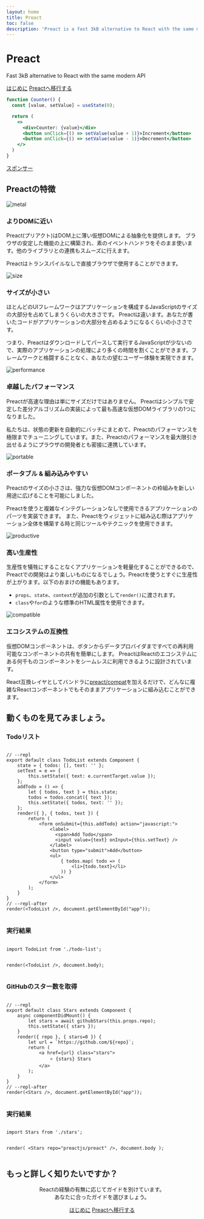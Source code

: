 ```yaml
---
layout: home
title: Preact
toc: false
description: 'Preact is a fast 3kB alternative to React with the same modern API'
---
```


<jumbotron>
    <h1>
        <logo height="1.5em" title="Preact" text inverted>Preact</logo>
    </h1>
    <p class="tagline">Fast 3kB alternative to React with the same modern API</p>
    <p class="intro-buttons">
        <a href="/guide/v10/getting-started" class="btn primary">はじめに</a>
        <a href="/guide/v10/switching-to-preact" class="btn secondary">Preactへ移行する</a>
    </p>
</jumbotron>

```jsx
function Counter() {
  const [value, setValue] = useState(0);

  return (
    <>
      <div>Counter: {value}</div>
      <button onClick={() => setValue(value + 1)}>Increment</button>
      <button onClick={() => setValue(value - 1)}>Decrement</button>
    </>
  )
}
```

<section class="sponsors">
  <p><a href="https://opencollective.com/preact">スポンサー</a></p>
  <sponsors></sponsors>
</section>

<section class="home-top">
    <h2>Preactの特徴</h2>
</section>

<section class="home-section">
  <img src="/assets/home/metal.svg" alt="metal">

  <div>
    <h3>よりDOMに近い</h3>
    <p>
      Preact(プリアクト)はDOM上に薄い仮想DOMによる抽象化を提供します。
      ブラウザの安定した機能の上に構築され、素のイベントハンドラをそのまま使います。他のライブラリとの連携もスムーズに行えます。
    </p>
    <p>
      Preactはトランスパイルなしで直接ブラウザで使用することができます。
    </p>
  </div>
</section>

<section class="home-section">
  <img src="/assets/home/size.svg" alt="size">

  <div>
    <h3>サイズが小さい</h3>
    <p>
      ほとんどのUIフレームワークはアプリケーションを構成するJavaScriptのサイズの大部分を占めてしまうくらいの大きさです。
      Preactは違います。あなたが書いたコードがアプリケーションの大部分を占めるようになるくらいの小ささです。
    </p>
    <p>
      つまり、Preactはダウンロードしてパースして実行するJavaScriptが少ないので、実際のアプリケーションの処理により多くの時間を割くことができます。フレームワークと格闘することなく、あなたの望むユーザー体験を実現できます。
    </p>
  </div>
</section>

<section class="home-section">
  <img src="/assets/home/performance.svg" alt="performance">

  <div>
    <h3>卓越したパフォーマンス</h3>
    <p>
      Preactが高速な理由は単にサイズだけではありません。 Preactはシンプルで安定した差分アルゴリズムの実装によって最も高速な仮想DOMライブラリの1つになりました。
    </p>
    <p>
      私たちは、状態の更新を自動的にバッチにまとめて、Preactのパフォーマンスを極限までチューニングしています。また、Preactのパフォーマンスを最大限引き出せるようにプラウザの開発者とも密接に連携しています。
    </p>
  </div>
</section>

<section class="home-section">
  <img src="/assets/home/portable.svg" alt="portable">

  <div>
    <h3>ポータブル &amp; 組み込みやすい</h3>
    <p>
      Preactのサイズの小ささは、強力な仮想DOMコンポーネントの枠組みを新しい用途に広げることを可能にしました。
    </p>
    <p>
      Preactを使うと複雑なインテグレーションなしで使用できるアプリケーションのパーツを実装できます。
      また、Preactをウィジェットに組み込む際はアプリケーション全体を構築する時と同じツールやテクニックを使用できます。
    </p>
  </div>
</section>

<section class="home-section">
  <img src="/assets/home/productive.svg" alt="productive">

  <div>
    <h3>高い生産性</h3>
    <p>
      生産性を犠牲にすることなくアプリケーションを軽量化することができるので、Preactでの開発はより楽しいものになるでしょう。Preactを使うとすぐに生産性が上がります。以下のおまけの機能もあります。
    </p>
    <ul>
      <li><code>props</code>、<code>state</code>、<code>context</code>が追加の引数として<code>render()</code>に渡されます。</li>
      <li><code>class</code>や<code>for</code>のような標準のHTML属性を使用できます。</li>
    </ul>
  </div>
</section>

<section class="home-section">
  <img src="/assets/home/compatible.svg" alt="compatible">

  <div>
    <h3>エコシステムの互換性</h3>
    <p>
      仮想DOMコンポーネントは、ボタンからデータプロバイダまですべての再利用可能なコンポーネントの共有を簡単にします。
      PreactはReactのエコシステムにある何千ものコンポーネントをシームレスに利用できるように設計されています。
    </p>
    <p>
      React互換レイヤとしてバンドラに<a href="/guide/v10/switching-to-preact#compatの設定">preact/compat</a>を加えるだけで、どんなに複雑なReactコンポーネントでもそのままアプリケーションに組み込むことができます。
    </p>
  </div>
</section>

<section class="home-top">
    <h2>動くものを見てみましょう。</h2>
</section>

<section class="home-split">
    <div>
        <h3>Todoリスト</h3>
        <pre><code class="lang-jsx">
// --repl
export default class TodoList extends Component {
    state = { todos: [], text: '' };
    setText = e =&gt; {
        this.setState({ text: e.currentTarget.value });
    };
    addTodo = () =&gt; {
        let { todos, text } = this.state;
        todos = todos.concat({ text });
        this.setState({ todos, text: '' });
    };
    render({ }, { todos, text }) {
        return (
            &lt;form onSubmit={this.addTodo} action="javascript:"&gt;
                &lt;label&gt;
                  &lt;span&gt;Add Todo&lt;/span&gt;
                  &lt;input value={text} onInput={this.setText} /&gt;
                &lt;/label&gt;
                &lt;button type="submit"&gt;Add&lt;/button&gt;
                &lt;ul&gt;
                    { todos.map( todo =&gt; (
                        &lt;li&gt;{todo.text}&lt;/li&gt;
                    )) }
                &lt;/ul&gt;
            &lt;/form&gt;
        );
    }
}
// --repl-after
render(&lt;TodoList /&gt;, document.getElementById("app"));
        </code></pre>
    </div>
    <div>
        <h3>実行結果</h3>
        <pre repl="false"><code class="lang-jsx">
import TodoList from './todo-list';

render(&lt;TodoList /&gt;, document.body);
        </code></pre>
        <div class="home-demo">
            <todo-list></todo-list>
        </div>
    </div>
</section>

<section class="home-split">
    <div>
        <h3>GitHubのスター数を取得</h3>
        <pre><code class="lang-jsx">
// --repl
export default class Stars extends Component {
    async componentDidMount() {
        let stars = await githubStars(this.props.repo);
        this.setState({ stars });
    }
    render({ repo }, { stars=0 }) {
        let url = `https://github.com/${repo}`;
        return (
            &lt;a href={url} class="stars"&gt;
                ⭐️ {stars} Stars
            &lt;/a&gt;
        );
    }
}
// --repl-after
render(&lt;Stars /&gt;, document.getElementById("app"));
        </code></pre>
    </div>
    <div>
        <h3>実行結果</h3>
        <pre repl="false"><code class="lang-jsx">
import Stars from './stars';

render(
    &lt;Stars repo="preactjs/preact" /&gt;,
    document.body
);
        </code></pre>
        <div class="home-demo">
            <github-stars simple user="preactjs" repo="preact"></github-stars>
        </div>
    </div>
</section>

<section class="home-top">
    <h2>もっと詳しく知りたいですか？</h2>
</section>

<section style="text-align:center;">
    <p>
        Reactの経験の有無に応じてガイドを別けています。
        <br>
        あなたに合ったガイドを選びましょう。
    </p>
    <p>
        <a href="/guide/v10/getting-started" class="btn primary">はじめに</a>
        <a href="/guide/v10/switching-to-preact" class="btn secondary">Preactへ移行する</a>
    </p>
</section>
